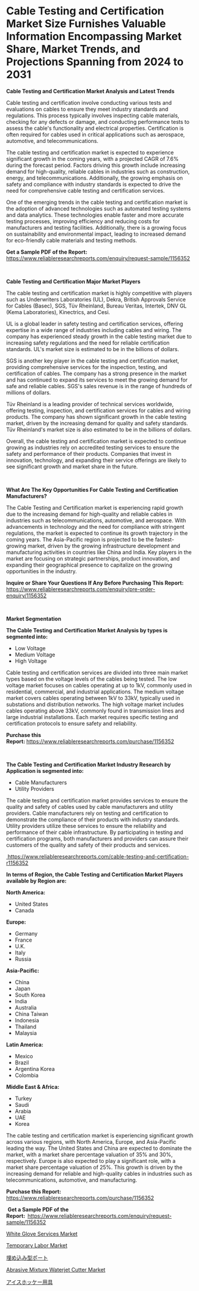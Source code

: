 <p><h1>Cable Testing and Certification Market Size Furnishes Valuable Information Encompassing Market Share, Market Trends, and Projections Spanning from 2024 to 2031</h1></p><p><strong>Cable Testing and Certification Market Analysis and Latest Trends</strong></p>
<p><p>Cable testing and certification involve conducting various tests and evaluations on cables to ensure they meet industry standards and regulations. This process typically involves inspecting cable materials, checking for any defects or damage, and conducting performance tests to assess the cable's functionality and electrical properties. Certification is often required for cables used in critical applications such as aerospace, automotive, and telecommunications.</p><p>The cable testing and certification market is expected to experience significant growth in the coming years, with a projected CAGR of 7.6% during the forecast period. Factors driving this growth include increasing demand for high-quality, reliable cables in industries such as construction, energy, and telecommunications. Additionally, the growing emphasis on safety and compliance with industry standards is expected to drive the need for comprehensive cable testing and certification services.</p><p>One of the emerging trends in the cable testing and certification market is the adoption of advanced technologies such as automated testing systems and data analytics. These technologies enable faster and more accurate testing processes, improving efficiency and reducing costs for manufacturers and testing facilities. Additionally, there is a growing focus on sustainability and environmental impact, leading to increased demand for eco-friendly cable materials and testing methods.</p></p>
<p><strong>Get a Sample PDF of the Report:&nbsp;</strong> <a href="https://www.reliableresearchreports.com/enquiry/request-sample/1156352">https://www.reliableresearchreports.com/enquiry/request-sample/1156352</a></p>
<p>&nbsp;</p>
<p><strong>Cable Testing and Certification Major Market Players</strong></p>
<p><p>The cable testing and certification market is highly competitive with players such as Underwriters Laboratories (UL), Dekra, British Approvals Service for Cables (Basec), SGS, Tüv Rheinland, Bureau Veritas, Intertek, DNV GL (Kema Laboratories), Kinectrics, and Cesi.</p><p>UL is a global leader in safety testing and certification services, offering expertise in a wide range of industries including cables and wiring. The company has experienced steady growth in the cable testing market due to increasing safety regulations and the need for reliable certification standards. UL's market size is estimated to be in the billions of dollars.</p><p>SGS is another key player in the cable testing and certification market, providing comprehensive services for the inspection, testing, and certification of cables. The company has a strong presence in the market and has continued to expand its services to meet the growing demand for safe and reliable cables. SGS's sales revenue is in the range of hundreds of millions of dollars.</p><p>Tüv Rheinland is a leading provider of technical services worldwide, offering testing, inspection, and certification services for cables and wiring products. The company has shown significant growth in the cable testing market, driven by the increasing demand for quality and safety standards. Tüv Rheinland's market size is also estimated to be in the billions of dollars.</p><p>Overall, the cable testing and certification market is expected to continue growing as industries rely on accredited testing services to ensure the safety and performance of their products. Companies that invest in innovation, technology, and expanding their service offerings are likely to see significant growth and market share in the future.</p></p>
<p>&nbsp;</p>
<p><strong>What Are The Key Opportunities For Cable Testing and Certification Manufacturers?</strong></p>
<p><p>The Cable Testing and Certification market is experiencing rapid growth due to the increasing demand for high-quality and reliable cables in industries such as telecommunications, automotive, and aerospace. With advancements in technology and the need for compliance with stringent regulations, the market is expected to continue its growth trajectory in the coming years. The Asia-Pacific region is projected to be the fastest-growing market, driven by the growing infrastructure development and manufacturing activities in countries like China and India. Key players in the market are focusing on strategic partnerships, product innovation, and expanding their geographical presence to capitalize on the growing opportunities in the industry.</p></p>
<p><strong>Inquire or Share Your Questions If Any Before Purchasing This Report:</strong> <a href="https://www.reliableresearchreports.com/enquiry/pre-order-enquiry/1156352">https://www.reliableresearchreports.com/enquiry/pre-order-enquiry/1156352</a></p>
<p>&nbsp;</p>
<p><strong>Market Segmentation</strong></p>
<p><strong>The Cable Testing and Certification Market Analysis by types is segmented into:</strong></p>
<p><ul><li>Low Voltage</li><li>Medium Voltage</li><li>High Voltage</li></ul></p>
<p><p>Cable testing and certification services are divided into three main market types based on the voltage levels of the cables being tested. The low voltage market focuses on cables operating at up to 1kV, commonly used in residential, commercial, and industrial applications. The medium voltage market covers cables operating between 1kV to 33kV, typically used in substations and distribution networks. The high voltage market includes cables operating above 33kV, commonly found in transmission lines and large industrial installations. Each market requires specific testing and certification protocols to ensure safety and reliability.</p></p>
<p><strong>Purchase this Report:&nbsp;</strong><a href="https://www.reliableresearchreports.com/purchase/1156352">https://www.reliableresearchreports.com/purchase/1156352</a></p>
<p>&nbsp;</p>
<p><strong>The Cable Testing and Certification Market Industry Research by Application is segmented into:</strong></p>
<p><ul><li>Cable Manufacturers</li><li>Utility Providers</li></ul></p>
<p><p>The cable testing and certification market provides services to ensure the quality and safety of cables used by cable manufacturers and utility providers. Cable manufacturers rely on testing and certification to demonstrate the compliance of their products with industry standards. Utility providers utilize these services to ensure the reliability and performance of their cable infrastructure. By participating in testing and certification programs, both manufacturers and providers can assure their customers of the quality and safety of their products and services.</p></p>
<p><a href="https://www.reliableresearchreports.com/cable-testing-and-certification-r1156352">&nbsp;https://www.reliableresearchreports.com/cable-testing-and-certification-r1156352</a></p>
<p><strong>In terms of Region, the Cable Testing and Certification Market Players available by Region are:</strong></p>
<p>
    <p> <strong> North America: </strong>
        <ul>
            <li>United States</li>
            <li>Canada</li>
        </ul>
        </p> 
    <p> <strong> Europe: </strong>
        <ul>
            <li>Germany</li>
            <li>France</li>
            <li>U.K.</li>
            <li>Italy</li>
            <li>Russia</li>
        </ul>
        </p> 
    <p> <strong> Asia-Pacific: </strong>
        <ul>
            <li>China</li>
            <li>Japan</li>
            <li>South Korea</li>
            <li>India</li>
            <li>Australia</li>
            <li>China Taiwan</li>
            <li>Indonesia</li>
            <li>Thailand</li>
            <li>Malaysia</li>
        </ul>
        </p> 
    <p> <strong> Latin America: </strong>
        <ul>
            <li>Mexico</li>
            <li>Brazil</li>
            <li>Argentina Korea</li>
            <li>Colombia</li>
        </ul>
        </p> 
    <p> <strong> Middle East & Africa: </strong>
        <ul>
            <li>Turkey</li>
            <li>Saudi</li>
            <li>Arabia</li>
            <li>UAE</li>
            <li>Korea</li>
        </ul>
    </p>
    </p>
<p><p>The cable testing and certification market is experiencing significant growth across various regions, with North America, Europe, and Asia-Pacific leading the way. The United States and China are expected to dominate the market, with a market share percentage valuation of 35% and 30%, respectively. Europe is also expected to play a significant role, with a market share percentage valuation of 25%. This growth is driven by the increasing demand for reliable and high-quality cables in industries such as telecommunications, automotive, and manufacturing.</p></p>
<p><strong>Purchase this Report: </strong><a href="https://www.reliableresearchreports.com/purchase/1156352">https://www.reliableresearchreports.com/purchase/1156352</a></p>
<p>&nbsp;<strong>Get a Sample PDF of the Report:&nbsp;&nbsp;</strong><a href="https://www.reliableresearchreports.com/enquiry/request-sample/1156352">https://www.reliableresearchreports.com/enquiry/request-sample/1156352</a></p>
<p><strong></strong></p>
<p><p><a href="https://github.com/jodemen/Market-Research-Report-List-2/blob/main/white-glove-services-market.md">White Glove Services Market</a></p><p><a href="https://github.com/Sarissaschmalingtr6fz2739/Market-Research-Report-List-2/blob/main/temporary-labor-market.md">Temporary Labor Market</a></p><p><a href="https://github.com/FrancoWeber2023/Market-Research-Report-List-1/blob/main/424347551449.md">埋め込み型ポート</a></p><p><a href="https://www.linkedin.com/pulse/abrasive-mixture-waterjet-cutter-market-size-growth-outlook-svrcc">Abrasive Mixture Waterjet Cutter Market</a></p><p><a href="https://github.com/kegley4963/Market-Research-Report-List-1/blob/main/615716151444.md">アイスホッケー用具</a></p></p>